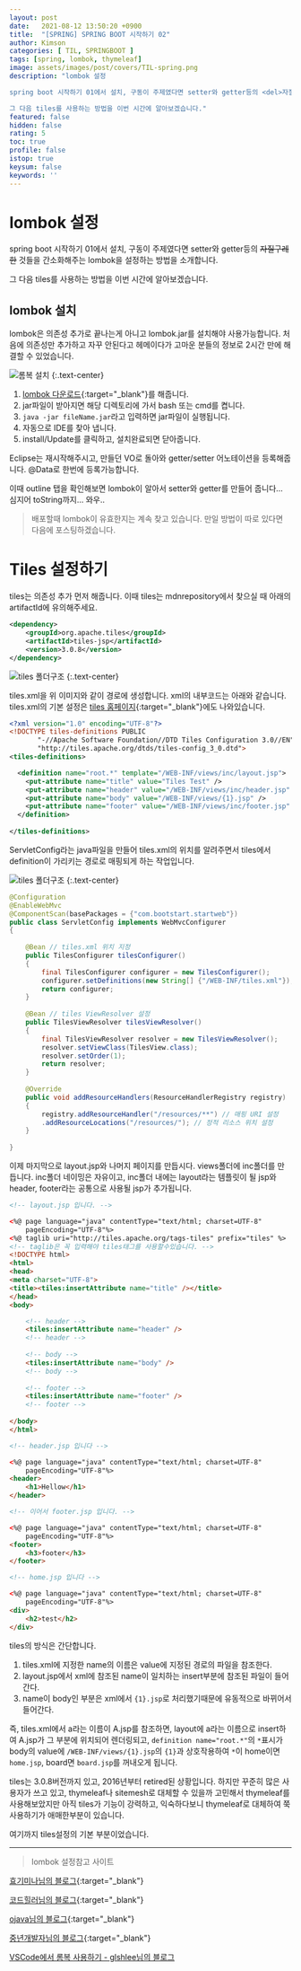 ```yaml
---
layout: post
date:   2021-08-12 13:50:20 +0900
title:  "[SPRING] SPRING BOOT 시작하기 02"
author: Kimson
categories: [ TIL, SPRINGBOOT ]
tags: [spring, lombok, thymeleaf]
image: assets/images/post/covers/TIL-spring.png
description: "lombok 설정

spring boot 시작하기 01에서 설치, 구동이 주제였다면 setter와 getter등의 <del>자질구레한</del> 것들을 간소화해주는 lombok을 설정하는 방법을 소개합니다.

그 다음 tiles를 사용하는 방법을 이번 시간에 알아보겠습니다."
featured: false
hidden: false
rating: 5
toc: true
profile: false
istop: true
keysum: false
keywords: ''
---
```


# lombok 설정

spring boot 시작하기 01에서 설치, 구동이 주제였다면 setter와 getter등의 <del>자질구레한</del> 것들을 간소화해주는 lombok을 설정하는 방법을 소개합니다.

그 다음 tiles를 사용하는 방법을 이번 시간에 알아보겠습니다.

## lombok 설치

lombok은 의존성 추가로 끝나는게 아니고 lombok.jar를 설치해야 사용가능합니다. 처음에 의존성만 추가하고 자꾸 안된다고 헤메이다가 고마운 분들의 정보로 2시간 만에 해결할 수 있었습니다.

![롬복 설치]({{site.baseurl}}/assets/images/post/springboot/lombok/lombok01.png)
{:.text-center}

1. [lombok 다운로드](https://projectlombok.org/download){:target="_blank"}를 해줍니다.
2. jar파일이 받아지면 해당 디렉토리에 가서 bash 또는 cmd를 켭니다.
3. `java -jar fileName.jar`라고 입력하면 jar파일이 실행됩니다.
4. 자동으로 IDE를 찾아 냅니다.
5. install/Update를 클릭하고, 설치완료되면 닫아줍니다.

Eclipse는 재시작해주시고, 만들던 VO로 돌아와 getter/setter 어노테이션을 등록해줍니다.
@Data로 한번에 등록가능합니다.

이때 outline 탭을 확인해보면 lombok이 알아서 setter와 getter를 만들어 줍니다... 심지어 toString까지... 와우..

> 배포할때 lombok이 유효한지는 계속 찾고 있습니다. 만일 방법이 따로 있다면 다음에 포스팅하겠습니다.

# Tiles 설정하기

tiles는 의존성 추가 먼저 해줍니다. 이때 tiles는 mdnrepository에서 찾으실 때 아래의 artifactId에 유의해주세요.

```xml
<dependency>
	<groupId>org.apache.tiles</groupId>
	<artifactId>tiles-jsp</artifactId>
	<version>3.0.8</version>
</dependency>
```

![tiles 폴더구조]({{site.baseurl}}/assets/images/post/springboot/tiles/tiles01.png)
{:.text-center}

tiles.xml을 위 이미지와 같이 경로에 생성합니다.
xml의 내부코드는 아래와 같습니다. tiles.xml의 기본 설정은 [tiles 홈페이지](https://tiles.apache.org/){:target="_blank"}에도 나와있습니다.

```xml
<?xml version="1.0" encoding="UTF-8"?>
<!DOCTYPE tiles-definitions PUBLIC
       "-//Apache Software Foundation//DTD Tiles Configuration 3.0//EN"
       "http://tiles.apache.org/dtds/tiles-config_3_0.dtd">
<tiles-definitions>

  <definition name="root.*" template="/WEB-INF/views/inc/layout.jsp">
    <put-attribute name="title" value="Tiles Test" />
    <put-attribute name="header" value="/WEB-INF/views/inc/header.jsp" />
    <put-attribute name="body" value="/WEB-INF/views/{1}.jsp" />
    <put-attribute name="footer" value="/WEB-INF/views/inc/footer.jsp" />
  </definition>
  
</tiles-definitions>
```

ServletConfig라는 java파일을 만들어 tiles.xml의 위치를 알려주면서 tiles에서 definition이 가리키는 경로로 매핑되게 하는 작업입니다.

![tiles 폴더구조]({{site.baseurl}}/assets/images/post/springboot/tiles/tiles02.png)
{:.text-center}

```java
@Configuration
@EnableWebMvc
@ComponentScan(basePackages = {"com.bootstart.startweb"})
public class ServletConfig implements WebMvcConfigurer
{
	
	@Bean // tiles.xml 위치 지정
	public TilesConfigurer tilesConfigurer()
	{
		final TilesConfigurer configurer = new TilesConfigurer();
		configurer.setDefinitions(new String[] {"/WEB-INF/tiles.xml"});
		return configurer;
	}
	
	@Bean // tiles ViewResolver 설정
	public TilesViewResolver tilesViewResolver()
	{
		final TilesViewResolver resolver = new TilesViewResolver();
		resolver.setViewClass(TilesView.class);
		resolver.setOrder(1);
		return resolver;
	}
	
	@Override
	public void addResourceHandlers(ResourceHandlerRegistry registry)
	{
		registry.addResourceHandler("/resources/**") // 매핑 URI 설정
		.addResourceLocations("/resources/"); // 정적 리소스 위치 설정
	}
	
}
```

이제 마지막으로 layout.jsp와 나머지 페이지를 만듭시다. views폴더에 inc폴더를 만듭니다. inc폴더 네이밍은 자유이고, inc폴더 내에는 layout라는 템플릿이 될 jsp와 header, footer라는 공통으로 사용될 jsp가 추가됩니다.

```html
<!-- layout.jsp 입니다. -->

<%@ page language="java" contentType="text/html; charset=UTF-8"
    pageEncoding="UTF-8"%>
<%@ taglib uri="http://tiles.apache.org/tags-tiles" prefix="tiles" %>
<!-- taglib은 꼭 입력해야 tiles태그를 사용할수있습니다. -->
<!DOCTYPE html>
<html>
<head>
<meta charset="UTF-8">
<title><tiles:insertAttribute name="title" /></title>
</head>
<body>

	<!-- header -->
	<tiles:insertAttribute name="header" />
	<!-- header -->
	
	<!-- body -->
	<tiles:insertAttribute name="body" />
	<!-- body -->
	
	<!-- footer -->
	<tiles:insertAttribute name="footer" />
	<!-- footer -->
	
</body>
</html>
```

```html
<!-- header.jsp 입니다 -->

<%@ page language="java" contentType="text/html; charset=UTF-8"
    pageEncoding="UTF-8"%>
<header>
	<h1>Hellow</h1>
</header>

<!-- 이어서 footer.jsp 입니다. -->

<%@ page language="java" contentType="text/html; charset=UTF-8"
    pageEncoding="UTF-8"%>
<footer>
	<h3>footer</h3>
</footer>
```

```html
<!-- home.jsp 입니다 -->

<%@ page language="java" contentType="text/html; charset=UTF-8"
    pageEncoding="UTF-8"%>
<div>
	<h2>test</h2>
</div>
```

tiles의 방식은 간단합니다.

1. tiles.xml에 지정한 name의 이름은 value에 지정된 경로의 파일을 참조한다.
2. layout.jsp에서 xml에 참조된 name이 일치하는 insert부분에 참조된 파일이 들어간다.
3. name이 body인 부분은 xml에서 `{1}.jsp`로 처리했기때문에 유동적으로 바뀌어서 들어간다.

즉, tiles.xml에서 a라는 이름이 A.jsp를 참조하면, layout에 a라는 이름으로 insert하여 A.jsp가 그 부분에 위치되어 렌더링되고, `definition name="root.*"`의 `*`표시가 body의 value에 `/WEB-INF/views/{1}.jsp`의 `{1}`과 상호작용하여 `*`이 home이면 `home.jsp`, board면 `board.jsp`를 꺼내오게 됩니다.

tiles는 3.0.8버전까지 있고, 2016년부터 retired된 상황입니다. 하지만 꾸준히 많은 사용자가 쓰고 있고, thymeleaf나 sitemesh로 대체할 수 있을까 고민해서 thymeleaf를 사용해보았지만 아직 tiles가 기능이 강력하고, 익숙하다보니 thymeleaf로 대체하여 쭉 사용하기가 애매한부분이 있습니다.

여기까지 tiles설정의 기본 부분이었습니다.

-----

> lombok 설정참고 사이트

[효기미나님의 블로그](https://lee1535.tistory.com/27){:target="_blank"}

[코드힐러님의 블로그](https://binit.tistory.com/21){:target="_blank"}

[ojava님의 블로그](https://ojava.tistory.com/131){:target="_blank"}

[중년개발자님의 블로그](https://m.blog.naver.com/PostView.naver?isHttpsRedirect=true&blogId=sharplee7&logNo=221674229726){:target="_blank"}

[VSCode에서 롬복 사용하기 - glshlee님의 블로그](https://planbsw.tistory.com/109)

<!-- <span class="text-muted">*- 구동준비된 상태의 폴더구조입니다.*</span>

![스프링부트 구동]({{site.baseurl}}/assets/images/post/springboot/springboot11.png)
{:.text-center} -->